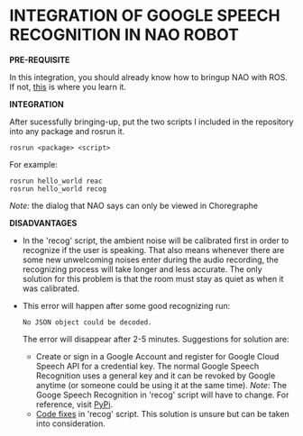 # INTEGRATION OF GOOGLE SPEECH RECOGNITION IN NAO ROBOT

**PRE-REQUISITE**

In this integration, you should already know how to bringup NAO with ROS. If not, [this](https://github.com/maxie1059/nao_ros/blob/master/README.md) is where you learn it.

**INTEGRATION**

After sucessfully bringing-up, put the two scripts I included in the repository into any package and rosrun it.
```
rosrun <package> <script>
```
For example:
```
rosrun hello_world reac
rosrun hello_world recog
```

*Note:* the dialog that NAO says can only be viewed in Choregraphe

**DISADVANTAGES**

- In the 'recog' script, the ambient noise will be calibrated first in order to recognize if the user is speaking. That also means whenever there are some new unwelcoming noises enter during the audio recording, the recognizing process will take longer and less accurate. The only solution for this problem is that the room must stay as quiet as when it was calibrated.

- This error will happen after some good recognizing run:
  ```
  No JSON object could be decoded.
  ```
  The error will disappear after 2-5 minutes. Suggestions for solution are:
  - Create or sign in a Google Account and register for Google Cloud Speech API for a credential key. The normal Google Speech Recognition uses a general key and it can be revoked by Google anytime (or someone could be using it at the same time). 
  *Note*: The Googe Speech Recognition in 'recog' script will have to change. For reference, visit [PyPi](https://pypi.org/project/SpeechRecognition/).
  - [Code fixes](https://stackoverflow.com/questions/23392107/no-json-object-could-be-decoded-with-google-api) in 'recog' script. This solution is unsure but can be taken into consideration.
